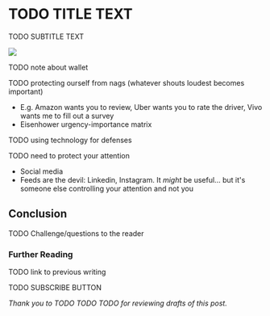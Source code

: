 <!------------------------- REFERENCE LINKS BLOCK ----------------------------------->
[TODO]: some-link
<!----------------------- END REFERENCE LINKS BLOCK --------------------------------->

TODO TITLE TEXT
===============
TODO SUBTITLE TEXT

![](./images/image.png)

TODO note about wallet

TODO protecting ourself from nags (whatever shouts loudest becomes important)
- E.g. Amazon wants you to review, Uber wants you to rate the driver, Vivo wants me to fill out a survey
- Eisenhower urgency-importance matrix

TODO using technology for defenses

TODO need to protect your attention
- Social media
- Feeds are the devil: Linkedin, Instagram. It _might_ be useful... but it's someone else controlling your attention and not you

Conclusion
----------
TODO Challenge/questions to the reader

### Further Reading

TODO link to previous writing

TODO SUBSCRIBE BUTTON

_Thank you to TODO TODO TODO for reviewing drafts of this post._

<!------------------ IG POST DESCRIPTION --------------------->
<!--
TODO

🐒 Full article at link in bio.
-->

<!-------------------- IG STORY TEXT ------------------------->
<!--
TODO
-->
